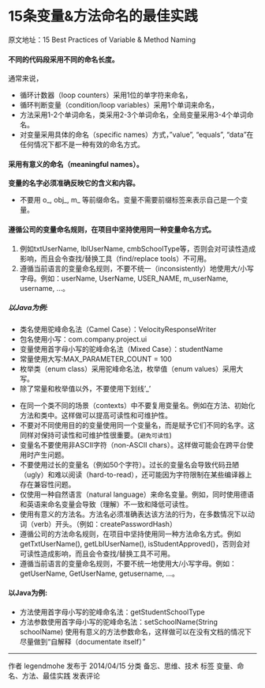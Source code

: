 15条变量&方法命名的最佳实践
===

原文地址：15 Best Practices of Variable & Method Naming

#### 不同的代码段采用不同的命名长度。
通常来说，
- 循环计数器（loop counters）采用1位的单字符来命名，
- 循环判断变量（condition/loop variables）采用1个单词来命名，
- 方法采用1-2个单词命名，类采用2-3个单词命名，全局变量采用3-4个单词命名。
- 对变量采用具体的命名（specific names）方式，”value”, “equals”, “data”在任何情况下都不是一种有效的命名方式。


#### 采用有意义的命名（meaningful names）。

**变量的名字必须准确反映它的含义和内容。**

- 不要用 o_, obj_, m_ 等前缀命名。变量不需要前缀标签来表示自己是一个变量。

#### 遵循公司的变量命名规则，在项目中坚持使用同一种变量命名方式。
1. 例如txtUserName, lblUserName, cmbSchoolType等，否则会对可读性造成影响，而且会令查找/替换工具（find/replace tools）不可用。
2. 遵循当前语言的变量命名规则，不要不统一（inconsistently）地使用大/小写字母。例如：userName, UserName, USER_NAME, m_userName, username, …。

##### 以Java为例:
* 类名使用驼峰命名法（Camel Case）：VelocityResponseWriter
* 包名使用小写：com.company.project.ui
* 变量使用首字母小写的驼峰命名法（Mixed Case）：studentName
* 常量使用大写:MAX_PARAMETER_COUNT = 100
* 枚举类（enum class）采用驼峰命名法，枚举值（enum values）采用大写。
* 除了常量和枚举值以外，不要使用下划线’_’

- 在同一个类不同的场景（contexts）中不要复用变量名。例如在方法、初始化方法和类中。这样做可以提高可读性和可维护性。
- 不要对不同使用目的的变量使用同一个变量名，而是赋予它们不同的名字。这同样对保持可读性和可维护性很重要。(`避免可读性`)
- 变量名不要使用非ASCII字符（non-ASCII chars）。这样做可能会在跨平台使用时产生问题。
- 不要使用过长的变量名（例如50个字符）。过长的变量名会导致代码丑陋（ugly）和难以阅读（hard-to-read），还可能因为字符限制在某些编译器上存在兼容性问题。
- 仅使用一种自然语言（natural language）来命名变量。例如，同时使用德语和英语来命名变量会导致（理解）不一致和降低可读性。
- 使用有意义的方法名。方法名必须准确表达该方法的行为，在多数情况下以动词（verb）开头。（例如：createPasswordHash）
- 遵循公司的方法命名规则，在项目中坚持使用同一种方法命名方式。例如 getTxtUserName(), getLblUserName(), isStudentApproved()，否则会对可读性造成影响，而且会令查找/替换工具不可用。
- 遵循当前语言的变量命名规则，不要不统一地使用大/小写字母。例如：getUserName, GetUserName, getusername, …。

#### 以Java为例:
* 方法使用首字母小写的驼峰命名法：getStudentSchoolType
* 方法参数使用首字母小写的驼峰命名法：setSchoolName(String schoolName)
使用有意义的方法参数命名，这样做可以在没有文档的情况下尽量做到“自解释（documentate itself）”

---

作者 legendmohe
发布于 2014/04/15
分类 备忘、思维、技术
标签 变量、命名、方法、最佳实践
发表评论
